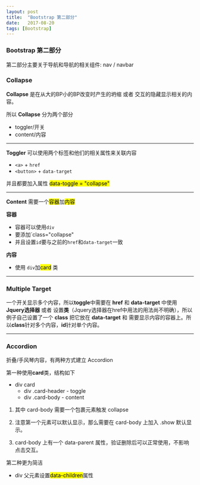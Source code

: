 ```yaml
---
layout: post
title:  "Bootstrap 第二部分"
date:   2017-08-20
tags: [Bootstrap]
---
```


### Bootstrap 第二部分

第二部分主要关于导航和导航的相关组件: nav / navbar

### Collapse

**Collapse** 是在从大的BP小的BP改变时产生的坍缩 或者 交互的隐藏显示相关的内容。

所以 **Collapse** 分为两个部分
- toggler/开关
- content/内容

---

**Toggler** 可以使用两个标签和他们的相关属性来关联内容
- `<a>` + `href`
- `<button>` + `data-target`

并且都要加入属性 <mark>data-toggle = "collapse"</mark>

---

**Content** 需要一个<mark>容器</mark>加<mark>内容</mark>

**容器**
- 容器可以使用`div`
- 要添加`class="collapse"
- 并且设置`id`要与之前的`href`和`data-target`一致

**内容**
- 使用 `div`加<mark>card</mark> 类

---

### Multiple Target

一个开关显示多个内容，所以**toggle**中需要在 **href** 和 **data-target** 中使用 **Jquery选择器** 或者 设置**类**（Jquery选择器在href中用法的用法尚不明确），所以例子自己设置了一个 **class** 把它放在 **data-target** 和 需要显示内容的容器上。所以**class**针对多个内容，**id**针对单个内容。

---

### Accordion

折叠/手风琴内容，有两种方式建立 Accordion

第一种使用**card**类，结构如下
- div card
  - div .card-header \- toggle
  - div .card-body \- content

1. 其中 card-body 需要一个包裹元素触发 collapse

2. 注意第一个元素可以默认显示，那么需要在 card-body 上加入 .show 默认显示。

3. card-body 上有一个 data-parent 属性，验证删除后可以正常使用，不影响点击交互。

第二种更为简洁

- div 父元素设置<mark>data-children</mark>属性
